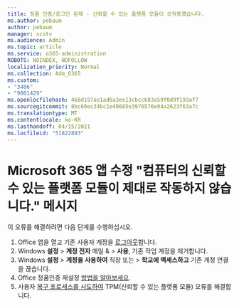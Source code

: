 ```yaml
---
title: 정품 인증/로그인 문제 - 신뢰할 수 있는 플랫폼 모듈이 오작동했습니다.
ms.author: pebaum
author: pebaum
manager: scotv
ms.audience: Admin
ms.topic: article
ms.service: o365-administration
ROBOTS: NOINDEX, NOFOLLOW
localization_priority: Normal
ms.collection: Adm_O365
ms.custom:
- "3406"
- "9001429"
ms.openlocfilehash: 468d197ae1ad6a3ee13cbcc683a59f0d9f193af7
ms.sourcegitcommit: 8bc60ec34bc1e40685e3976576e04a2623f63a7c
ms.translationtype: MT
ms.contentlocale: ko-KR
ms.lasthandoff: 04/15/2021
ms.locfileid: "51822893"
---
```

# <a name="fixing-the-microsoft-365-apps-your-computers-trusted-platform-module-is-not-functioning-properly-message"></a>Microsoft 365 앱 수정 "컴퓨터의 신뢰할 수 있는 플랫폼 모듈이 제대로 작동하지 않습니다." 메시지

이 오류를 해결하려면 다음 단계를 수행하십시오.

1. Office 앱을 열고 기존 사용자 계정을 [로그아웃](https://support.office.com/article/5a20dc11-47e9-4b6f-945d-478cb6d92071)합니다.   
2. Windows **설정**  >  **계정 전자** 메일 &  >  **사용**, 기존 작업 계정을 제거합니다. 
3. Windows **설정**  >  **계정을 사용하여** 직장 또는  >  **학교에 액세스하고** 기존 계정 연결을 끊습니다. 
4. Office 정품인증 재설정 [방법을 알아보세요](https://docs.microsoft.com/office365/troubleshoot/activation/reset-office-365-proplus-activation-state
).
5. 사용자 [복구 프로세스를 시도하여](https://docs.microsoft.com/office365/troubleshoot/administration/connection-issue-when-sign-in-office-2016#symptom-2) TPM(신뢰할 수 있는 플랫폼 모듈) 오류를 해결합니다.